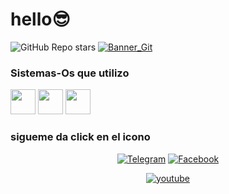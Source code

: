 # hello😎

![GitHub Repo stars](https://img.shields.io/github/stars/venom-24/venom-24?style=social)
<a href=https://t.me/Vnom24>
![Banner_Git](https://i.ibb.co/641L9Hr/Sin-t-tulo4.png) </a>
### Sistemas-Os que utilizo

<code><img height="40" src="https://i.ibb.co/2ZyDP0L/images-1.png"></code>
<code><img height="40" src="https://i.ibb.co/hXphZBm/1588634115663.png"></code>
<code><img height="40" src="https://i.ibb.co/K9vhHG8/67564-hardware-drive-ubuntu-free-download-png-hd-thumb.png"></code>
 ### sigueme da click en el icono
<p align="center">
<a href=https://t.me/Vnom24><img title="Telegram" src="https://img.shields.io/badge/Telegram-black?style=for-the-badge&logo=telegram"></a>
<a href=https://www.facebook.com/Venom24termuxavanzado><img title="Facebook" src="https://img.shields.io/badge/Fanpage-black?style=for-the-badge&logo=Facebook"></a>
</p>
<p align="center">
<a href=""><img title="youtube" src="https://img.shields.io/badge/YouTube-VeNOM24-red?style=for-the-badge&logo=Youtube"></a>
</p>
